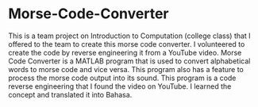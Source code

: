 # Morse-Code-Converter
This is a team project on Introduction to Computation (college class) that I offered to the team to create this morse code converter. I volunteered to create the code by reverse engineering it from a YouTube video. Morse Code Converter is a MATLAB program that is used to convert alphabetical words to morse code and vice versa. This program also has a feature to process the morse code output into its sound. This program is a code reverse engineering that I found the video on YouTube. I learned the concept and translated it into Bahasa.
